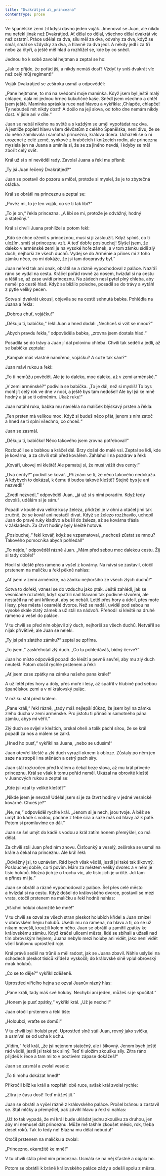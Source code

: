 ```yaml
---
title: "Dvakrátjed a\_princezna"
contentType: prose
---
```


Ve španělské zemi žil kdysi dávno jeden voják. Jmenoval se Juan, ale nikdo mu neřekl jinak než Dvakrátjed. Ať dělal co dělal, všechno dělal dvakrát víc než ostatní. Práce udělal za dva, sílu měl za dva, odvahy za dva, když se smál, smál se vždycky za dva, a hlavně za dva jedl. A někdy jedl i za tři nebo za čtyři, a ještě měl hlad a rozhlížel se, kde by co snědl.

Jednou ho k sobě zavolal hejtman a zeptal se ho:

„Jak to přijde, že pořád jíš, a nikdy nemáš dost? Vždyť ty sníš dvakrát víc než celý můj regiment!“

Voják Dvakrátjed se zeširoka usmál a odpověděl:

„Pane hejtmane, to má na svědomí moje maminka. Když jsem byl ještě malý chlapec, dala mi jednou hrnec kukuřičné kaše. Snědl jsem všechno a chtěl jsem ještě. Maminka spráskla ruce nad hlavou a vykřikla: ‚Chlapče, chlapče! Ty nebudeš mít nikdy dost!‘ A došlo na její slova, od toho dne nemám nikdy dost. V jídle ani v díle.“

Juan se nebál nikoho na světě a s každým se uměl vypořádat raz dva. A jestliže popletl hlavu všem děvčatům z celého Španělska, není divu, že se do něho zamilovala i samotná princezna, králova dcera. Ucházeli se o ni urozenci z celé země, synkové z hraběcích i knížecích rodin, ale princezna myslela jen na Juana a umínila si, že se za jiného nevdá, i kdyby se měl zbořit celý svět.

Král už si s ní nevěděl rady. Zavolal Juana a řekl mu přísně:

„Ty jsi Juan řečený Dvakrátjed?“

Juan se postavil do pozoru a mlčel, protože si myslel, že je to zby­tečná otázka.

Král se obrátil na princeznu a zeptal se:

„Pověz mi, to je ten voják, co se ti tak líbí?“

„To je on,“ řekla princezna. „A líbí se mi, protože je odvážný, hodný a statečný.“

Král si chvíli Juana prohlížel a potom řekl:

„Kdo se chce oženit s princeznou, musí si ji zasloužit. Když splníš, co ti uložím, smíš si princeznu vzít. A teď dobře poslouchej! Slyšel jsem, že daleko v arménské zemi je na vysoké hoře zámek, a v tom zámku sídlí zlý duch, nejhorší ze všech duchů. Vydej se do Arménie a přines mi z toho zámku něco, co mi dokáže, že jsi tam doopravdy byl.“

Juan neřekl tak ani onak, obrátil se a rázně vypochodoval z paláce. Nazítří ráno se vydal na cestu. Kráčel pořád rovně za nosem, hvízdal si na cestu a těšil se, až zase uvidí princeznu. Na zádech nesl pytel plný chleba, aby neměl po cestě hlad. Když se blížilo poledne, posadil se do trávy a vytáhl z pytle veliký pecen.

Sotva si dvakrát ukousl, objevila se na cestě sehnutá babka. Po­hlédla na Juana a řekla:

„Dobrou chuť, vojáčku!“

„Děkuju ti, babičko,“ řekl Juan a hned dodal: „Nechceš si vzít se mnou?“

„Abych pravdu řekla,“ odpověděla babka, „zrovna jsem dostala hlad.“

Posadila se do trávy a Juan jí dal polovinu chleba. Chvíli tak seděli a jedli, až se babička zeptala:

„Kampak máš vlastně namířeno, vojáčku? A cože tak sám?“

Juan mávl rukou a řekl:

„To ti nemůžu povědět. Ale je to daleko, moc daleko, až v zemi arménské.“

„V zemi arménské?“ podivila se babička. „To je dál, než si myslíš! To bys mohl jít celý rok ve dne v noci, a ještě bys tam nedošel! Ale byl jsi ke mně hodný a já se ti odměním. Ukaž ruku!“

Juan natáhl ruku, babka mu navlékla na malíček blýskavý prsten a řekla:

„Ten prsten má velikou moc. Když si budeš něco přát, jenom s ním zatoč a hned se ti splní všechno, co chceš.“

Juan se zasmál.

„Děkuju ti, babičko! Něco takového jsem zrovna potřeboval!“

Rozloučil se s babkou a kráčel dál. Brzy došel do malé vsi. Zeptal se lidí, kde je kovárna, a za chvíli stál před kovářem. Zahlaholil na pozdrav a řekl:

„Kováři, ukovej mi kleště! Ale pamatuj si, že musí vážit dva centy!“

„Dva centy?“ podivil se kovář. „Přiznám se ti, že něco takového nedokážu. A kdybych to dokázal, k čemu ti budou takové kleště? Stejně bys je ani nezvedl!“

„Zvedl nezvedl,“ odpověděl Juan, „já už si s nimi poradím. Když tedy dovolíš, udělám si je sám.“

Popadl v koutě dva veliké kusy železa, přidržel je v ohni a otáčel jimi tak zručně, že se kovář ani nestačil dívat. Když se železo rozžhavilo, uchopil Juan do pravé ruky kladivo a bušil do železa, až se kovárna třásla v základech. Za čtvrt hodiny byly kleště hotové.

„Poslouchej,“ řekl kovář, když se vzpamatoval, „nechceš zůstat se mnou? Takového pomocníka abych pohledal!“

„To nejde,“ odpověděl rázně Juan. „Mám před sebou moc dalekou cestu. Žij si tady dobře!“

Hodil si kleště přes rameno a vyšel z kovárny. Na návsi se zastavil, otočil prstenem na malíčku a řekl pěkně nahlas:

„Ať jsem v zemi arménské, na zámku nejhoršího ze všech zlých duchů!“

Sotva to dořekl, vznesl se do vzduchu jako pták. Ještě zahlédl, jak se vesničané rozutekli, když spatřili nad hlavami tak podivné stvoření, ale nestačil na ně ani křiknout, aby se nebáli. Letěl přes hory a údolí, přes moře i lesy, přes města i osamělé dvorce. Než se nadál, uviděl pod sebou na vysoké skále zlatý zámek a už stál na nádvoří. Přehodil si kleště na druhé rameno a vešel do paláce.

V tu chvíli se před ním objevil zlý duch, nejhorší ze všech duchů. Netvářil se nijak přívětivě, ale Juan se nelekl.

„Ty jsi pán zlatého zámku?“ zeptal se zpříma.

„To jsem,“ zaskřehotal zlý duch. „Co tu pohledáváš, bídný červe?“

Juan ho místo odpovědi popadl do kleští a pevně sevřel, aby mu zlý duch neutekl. Potom otočil rychle prstenem a řekl:

„Ať jsem zase zpátky na zámku našeho pana krále!“

A už letěl přes hory a doly, přes moře i lesy, až spatřil v hlubině pod sebou španělskou zemi a v ní královský palác.

V mžiku stál před králem.

„Pane králi,“ řekl rázně, „tady máš nejlepší důkaz, že jsem byl na zámku zlého ducha v zemi arménské. Pro jistotu ti přináším samotného pána zámku, abys mi věřil.“

Zlý duch se svíjel v kleštích, prskal oheň a tolik páchl sírou, že se král popadl za nos a málem se zalkl.

„Hned ho pusť,“ vykřikl na Juana, „nebo se udusím!“

Juan otevřel kleště a zlý duch vyrazil oknem k obloze. Zůstaly po něm jen saze na stropě i na stěnách a ostrý pach síry.

Juan stál rozkročen před králem a čekal beze slova, až mu král přivede princeznu. Král se však k tomu pořád neměl. Ukázal na obrovité kleště v Juanových rukou a zeptal se:

„Kde jsi vzal ty veliké kleště?“

„Nikde jsem je nevzal! Udělal jsem si je za čtvrt hodiny v jedné vesnické kovárně. Chceš je?“

„Ne, ne,“ odpověděl rychle král. „Jenom si je nech, jsou tvoje. A běž se umýt do kádě s vodou, páchne z tebe síra a saze máš od hlavy až k patě. Potom si promluvíme co dál.“

Juan se šel umýt do kádě s vodou a král zatím honem přemýšlel, co má dělat.

Za chvíli stál Juan před ním znovu. Čisťounký a veselý, zeširoka se usmál na krále a čekal na princeznu. Ale král řekl:

„Odvážný jsi, to uznávám. Rád bych však věděl, jestli jsi také tak šikovný. Poslouchej dobře, co ti povím. Mám za městem veliký dvorec a v něm je tisíc holubů. Možná jich je o trochu víc, ale tisíc jich je určitě. Jdi tam a přines mi je.“

Juan se obrátil a rázně vypochodoval z paláce. Šel přes celé město a hvízdal si na cestu. Když došel do královského dvorce, postavil se mezi vrata, otočil prstenem na malíčku a řekl hodně nahlas:

„Všichni holubi okamžitě ke mně!“

V tu chvíli se ozval ze všech stran pleskot holubích křídel a Juan zmizel v obrovském hejnu holubů. Usedli mu na ramena, na hlavu a ti, co se už nikam nevešli, kroužili kolem něho. Juan se obrátil a zamířil zpátky ke královskému zámku. Když kráčel ulicemi města, lidé se sbíhali a užasli nad tím obrovským hejnem; Juana nebylo mezi holuby ani vidět, jako není vidět včelí královnu uprostřed roje.

Král právě seděl na trůně a měl radost, jak se Juana zbavil. Náhle uslyšel na schodech pleskot tisíců křídel a vyskočil; do královské síně vplul obrovský mrak holubů.

„Co se to děje?“ vykřikl zděšeně.

Uprostřed vířícího hejna se ozval Juanův rázný hlas:

„Pane králi, tady máš své holuby. Nechybí ani jeden, můžeš si je spočítat.“

„Honem je pusť zpátky,“ vykřikl král. „Už je nechci!“

Juan otočil prstenem a řekl tiše:

„Holoubci, vraťte se domů!“

V tu chvíli byli holubi pryč. Uprostřed síně stál Juan, rovný jako svíčka, a usmíval se od ucha k uchu.

„Vidím,“ řekl král, „že jsi nejenom statečný, ale i šikovný. Jenom bych ještě rád věděl, jestli jsi také tak silný. Teď ti uložím zkoušku síly. Zítra ráno přijdeš k řece a tam mi to v poctivém zápase dokážeš!“

Juan se zasmál a zvolal vesele:

„To ti mohu dokázat hned!“

Přikročil blíž ke králi a rozpřáhl obě ruce, avšak král zvolal rychle:

„Zítra je času dost! Teď můžeš jít.“

Juan se obrátil a vyšel rázně z královského paláce. Prošel bránou a zastavil se. Stál mlčky a přemýšlel, pak zdvihl hlavu a řekl si nahlas:

„Už to tak vypadá, že mi král bude ukládat jednu zkoušku za druhou, jen aby mi nemusel dát princeznu. Může mě takhle zkoušet měsíc, rok, třeba deset roků. Tak to tedy ne! Blázna mu dělat nebudu!“

Otočil prstenem na malíčku a zvolal:

„Princezno, okamžitě ke mně!“

V tu chvíli stála před ním princezna. Usmála se na něj šťastně a objala ho.

Potom se obrátili k bráně královského paláce zády a odešli spolu z města.
